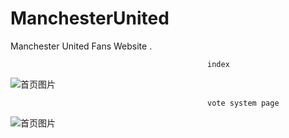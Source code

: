 # ManchesterUnited
Manchester United Fans Website .

                                                index
 ![首页图片](https://github.com/yancheng1022/ManchesterUnited/blob/master/WebContent/images/indexgit.png)

                                                vote system page
 ![首页图片](https://github.com/yancheng1022/ManchesterUnited/blob/master/WebContent/images/votegit.png)
